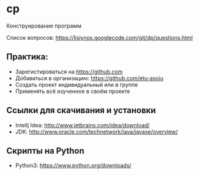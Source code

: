 # cp
Конструирование программ

Список вопросов:
https://lisiynos.googlecode.com/git/dp/questions.html 

Практика:
--------
* Зарегистироваться на https://github.com
* Добавиться в организацию: https://github.com/etu-asoiu
* Создать проект индивидуальный или в группе
* Применять всё изученное в своём проекте

Ссылки для скачивания и установки
---------------------------------
* Intellj Idea: http://www.jetbrains.com/idea/download/
* JDK: http://www.oracle.com/technetwork/java/javase/overview/

Скрипты на Python
-----------------
* Python3: https://www.python.org/downloads/
